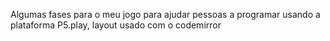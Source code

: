 Algumas fases para o meu jogo para ajudar pessoas a programar usando a plataforma P5.play, layout usado com o codemirror

